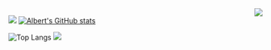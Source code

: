 
<img align="right" src="https://badges.toozhao.com/badges/01GNRY1J9487ES96G1JE2J8WXG/blue.svg" />

[![](https://activity-graph.herokuapp.com/graph?username=Qrebla)](https://github.com/ashutosh00710/github-readme-activity-graph)
[![Albert's GitHub stats](https://github-readme-stats.vercel.app/api?username=Qrebla&show_icons=true)](https://github.com/anuraghazra/github-readme-stats)

![Top Langs](https://github-readme-stats.vercel.app/api/top-langs/?username=Qrebla&langs_count=2)
![](https://github-readme-stats.vercel.app/api/top-langs/?username=Qrebla&layout=compact&langs_count=2)
